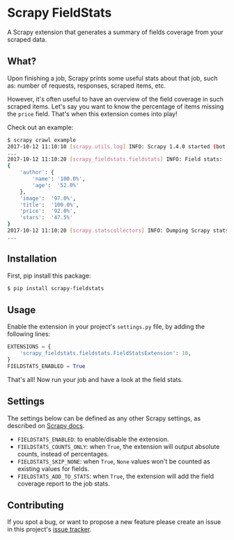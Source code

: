 Scrapy FieldStats
=================

A Scrapy extension that generates a summary of fields coverage from your scraped data.


## What?
Upon finishing a job, Scrapy prints some useful stats about that job, such as: number of requests, responses, scraped items, etc.

However, it's often useful to have an overview of the field coverage in such scraped items. Let's say you want to know the percentage of items missing the `price` field. That's when this extension comes into play!

Check out an example:

```bash
$ scrapy crawl example
2017-10-12 11:10:10 [scrapy.utils.log] INFO: Scrapy 1.4.0 started (bot: examplebot)
...
2017-10-12 11:10:20 [scrapy_fieldstats.fieldstats] INFO: Field stats:
{
    'author': {
        'name': '100.0%',
        'age':  '52.0%'
    },
    'image':  '97.0%',
    'title':  '100.0%',
    'price':  '92.0%',
    'stars':  '47.5%'
}
2017-10-12 11:10:20 [scrapy.statscollectors] INFO: Dumping Scrapy stats:
...
```

## Installation
First, pip install this package:

```bash
$ pip install scrapy-fieldstats
```

## Usage
Enable the extension in your project's `settings.py` file, by adding the following lines:

```python
EXTENSIONS = {
    'scrapy_fieldstats.fieldstats.FieldStatsExtension': 10,
}
FIELDSTATS_ENABLED = True
```
That's all! Now run your job and have a look at the field stats.


## Settings
The settings below can be defined as any other Scrapy settings, as described on [Scrapy docs](https://doc.scrapy.org/en/latest/topics/settings.html#populating-the-settings).

* `FIELDSTATS_ENABLED`: to enable/disable the extension.
* `FIELDSTATS_COUNTS_ONLY`: when `True`, the extension will output absolute counts, instead of percentages.
* `FIELDSTATS_SKIP_NONE`: when `True`, `None` values won't be counted as existing values for fields.
* `FIELDSTATS_ADD_TO_STATS`: when `True`, the extension will add the field coverage report to the job stats.


## Contributing
If you spot a bug, or want to propose a new feature please create an issue in this project's
[issue tracker](https://github.com/stummjr/scrapy-fieldstats/issues).
